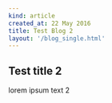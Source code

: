 ```yaml
---
kind: article
created_at: 22 May 2016
title: Test Blog 2
layout: '/blog_single.html'
---
```


## Test title 2

lorem ipsum text 2
